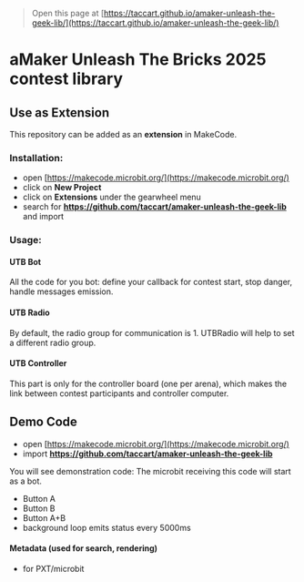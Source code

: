 
> Open this page at [https://taccart.github.io/amaker-unleash-the-geek-lib/](https://taccart.github.io/amaker-unleash-the-geek-lib/)

# aMaker Unleash The Bricks 2025 contest library




## Use as Extension

This repository can be added as an **extension** in MakeCode.

### Installation:
* open [https://makecode.microbit.org/](https://makecode.microbit.org/)
* click on **New Project**
* click on **Extensions** under the gearwheel menu
* search for **https://github.com/taccart/amaker-unleash-the-geek-lib** and import

### Usage:
#### UTB Bot 
All the code for you bot: define your callback for contest start, stop danger, handle messages emission.
#### UTB Radio
By default, the radio group for communication is 1.
UTBRadio will help to set a different radio group.
#### UTB Controller
This part is only for the controller board (one per arena), which makes the link between contest participants and controller computer.

## Demo Code

* open [https://makecode.microbit.org/](https://makecode.microbit.org/)
* import **https://github.com/taccart/amaker-unleash-the-geek-lib**

You will see demonstration code:
The microbit receiving this code will start as a bot.
- Button A
- Button B
- Button A+B
- background loop emits status every 5000ms


#### Metadata (used for search, rendering)

* for PXT/microbit
<script src="https://makecode.com/gh-pages-embed.js"></script><script>makeCodeRender("{{ site.makecode.home_url }}", "{{ site.github.owner_name }}/{{ site.github.repository_name }}");</script>
